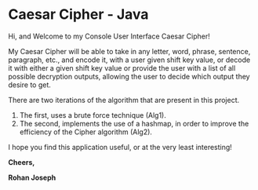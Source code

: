 # Caesar Cipher - Java

Hi, and Welcome to my Console User Interface Caesar Cipher!

My Caesar Cipher will be able to take in any letter, word,
phrase, sentence, paragraph, etc., and encode it,
with a user given shift key value, or decode it with either 
a given shift key value or provide the user with a list
of all possible decryption outputs, allowing the user to
decide which output they desire to get.

There are two iterations of the algorithm that are present
in this project.

1. The first, uses a brute force technique (Alg1).
2. The second, implements the use of a hashmap, in order
to improve the efficiency of the Cipher algorithm (Alg2).
   
I hope you find this application useful, or at the very
least interesting!

**Cheers,**

**Rohan Joseph**